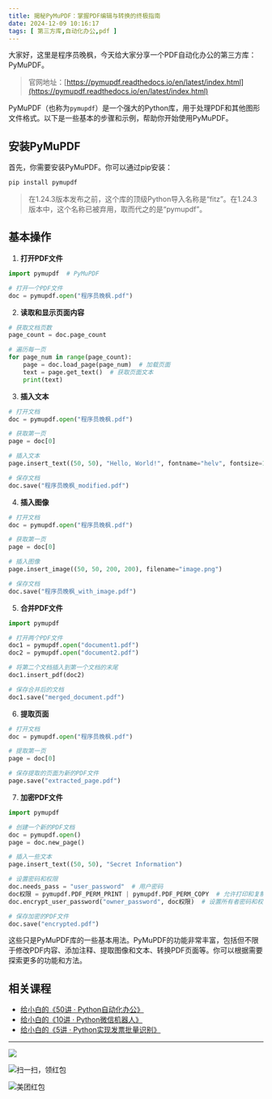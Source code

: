 ```yaml
---
title: 揭秘PyMuPDF：掌握PDF编辑与转换的终极指南
date: 2024-12-09 10:16:17
tags: [ 第三方库,自动化办公,pdf ]
---
```


大家好，这里是程序员晚枫，今天给大家分享一个PDF自动化办公的第三方库：PyMuPDF。

> 官网地址：[https://pymupdf.readthedocs.io/en/latest/index.html](https://pymupdf.readthedocs.io/en/latest/index.html)


PyMuPDF（也称为`pymupdf`）是一个强大的Python库，用于处理PDF和其他图形文件格式。以下是一些基本的步骤和示例，帮助你开始使用PyMuPDF。



## 安装PyMuPDF

首先，你需要安装PyMuPDF。你可以通过pip安装：

```bash
pip install pymupdf
```

> 在1.24.3版本发布之前，这个库的顶级Python导入名称是“fitz”。在1.24.3版本中，这个名称已被弃用，取而代之的是“pymupdf”。

## 基本操作

1. **打开PDF文件**

```python
import pymupdf  # PyMuPDF

# 打开一个PDF文件
doc = pymupdf.open("程序员晚枫.pdf")
```

2. **读取和显示页面内容**

```python
# 获取文档页数
page_count = doc.page_count

# 遍历每一页
for page_num in range(page_count):
    page = doc.load_page(page_num)  # 加载页面
    text = page.get_text()  # 获取页面文本
    print(text)
```

3. **插入文本**

```python
# 打开文档
doc = pymupdf.open("程序员晚枫.pdf")

# 获取第一页
page = doc[0]

# 插入文本
page.insert_text((50, 50), "Hello, World!", fontname="helv", fontsize=12)

# 保存文档
doc.save("程序员晚枫_modified.pdf")
```

4. **插入图像**

```python
# 打开文档
doc = pymupdf.open("程序员晚枫.pdf")

# 获取第一页
page = doc[0]

# 插入图像
page.insert_image((50, 50, 200, 200), filename="image.png")

# 保存文档
doc.save("程序员晚枫_with_image.pdf")
```

5. **合并PDF文件**

```python
import pymupdf

# 打开两个PDF文件
doc1 = pymupdf.open("document1.pdf")
doc2 = pymupdf.open("document2.pdf")

# 将第二个文档插入到第一个文档的末尾
doc1.insert_pdf(doc2)

# 保存合并后的文档
doc1.save("merged_document.pdf")
```

6. **提取页面**

```python
# 打开文档
doc = pymupdf.open("程序员晚枫.pdf")

# 提取第一页
page = doc[0]

# 保存提取的页面为新的PDF文件
page.save("extracted_page.pdf")
```

7. **加密PDF文件**

```python
import pymupdf

# 创建一个新的PDF文档
doc = pymupdf.open()
page = doc.new_page()

# 插入一些文本
page.insert_text((50, 50), "Secret Information")

# 设置密码和权限
doc.needs_pass = "user_password"  # 用户密码
doc权限 = pymupdf.PDF_PERM_PRINT | pymupdf.PDF_PERM_COPY  # 允许打印和复制
doc.encrypt_user_password("owner_password", doc权限)  # 设置所有者密码和权限

# 保存加密的PDF文件
doc.save("encrypted.pdf")
```

这些只是PyMuPDF库的一些基本用法。PyMuPDF的功能非常丰富，包括但不限于修改PDF内容、添加注释、提取图像和文本、转换PDF页面等。你可以根据需要探索更多的功能和方法。


## 相关课程

- [给小白的《50讲 · Python自动化办公》](https://www.python-office.com/course/50-python-office.html)
- [给小白的《10讲 · Python微信机器人》](https://www.python-office.com/course-002/10-PyOfficeRobot/10-PyOfficeRobot.html)
- [给小白的《5讲 · Python实现发票批量识别》](https://www.python-office.com/course-002/5-poocr/5-poocr.html)


---




![](https://cos.python-office.com/ads/gzh/sub-py.jpg)

![扫一扫，领红包](https://raw.gitcode.com/user-images/assets/5027920/84b09492-5f26-4c39-8e30-f056839d1993/6152d8017a3595256e51cbd9e08e148b.png '6152d8017a3595256e51cbd9e08e148b.png')
  
![美团红包](https://raw.gitcode.com/user-images/assets/5027920/6aa9a60e-bb4a-423c-a75d-cbd6ecf6f370/4dbea2fec93c415c75311666f19a1022.jpg '6d283319df13b09a3f74a9f19bf18a97.jpg')


